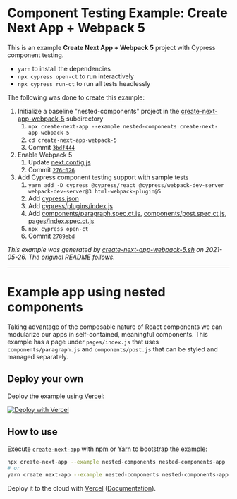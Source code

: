 # Component Testing Example: Create Next App + Webpack 5

This is an example **Create Next App + Webpack 5** project with Cypress component testing.

- `yarn` to install the dependencies
- `npx cypress open-ct` to run interactively
- `npx cypress run-ct` to run all tests headlessly

The following was done to create this example:

1. Initialize a baseline "nested-components" project in the [create-next-app-webpack-5](.) subdirectory
   1. `npx create-next-app --example nested-components create-next-app-webpack-5`
   2. `cd create-next-app-webpack-5`
   3. Commit [`3bdf444`](https://github.com/cypress-io/cypress-component-testing-examples/commit/3bdf444df49183c68e4ad19f8ad5d14b156394fe)
2. Enable Webpack 5
   1. Update [next.config.js](next.config.js)
   2. Commit [`276c026`](https://github.com/cypress-io/cypress-component-testing-examples/commit/276c02626ff30d08491e5823c0a251c8d2cd66e5)
3. Add Cypress component testing support with sample tests
   1. `yarn add -D cypress @cypress/react @cypress/webpack-dev-server webpack-dev-server@3 html-webpack-plugin@5`
   2. Add [cypress.json](cypress.json)
   3. Add [cypress/plugins/index.js](cypress/plugins/index.js)
   4. Add [components/paragraph.spec.ct.js](components/paragraph.spec.ct.js), [components/post.spec.ct.js](components/post.spec.ct.js), [pages/index.spec.ct.js](pages/index.spec.ct.js)
   5. `npx cypress open-ct`
   6. Commit [`2789ebd`](https://github.com/cypress-io/cypress-component-testing-examples/commit/2789ebd1d16ff74e3360fbc54496ee9585b168d3)

_This example was generated by [create-next-app-webpack-5.sh](https://github.com/cypress-io/cypress-component-testing-examples/blob/scripts/create-next-app-webpack-5.sh) on 2021-05-26. The original README follows._

---

# Example app using nested components

Taking advantage of the composable nature of React components we can modularize our apps in self-contained, meaningful components. This example has a page under `pages/index.js` that uses `components/paragraph.js` and `components/post.js` that can be styled and managed separately.

## Deploy your own

Deploy the example using [Vercel](https://vercel.com?utm_source=github&utm_medium=readme&utm_campaign=next-example):

[![Deploy with Vercel](https://vercel.com/button)](https://vercel.com/new/git/external?repository-url=https://github.com/vercel/next.js/tree/canary/examples/nested-components&project-name=nested-components&repository-name=nested-components)

## How to use

Execute [`create-next-app`](https://github.com/vercel/next.js/tree/canary/packages/create-next-app) with [npm](https://docs.npmjs.com/cli/init) or [Yarn](https://yarnpkg.com/lang/en/docs/cli/create/) to bootstrap the example:

```bash
npx create-next-app --example nested-components nested-components-app
# or
yarn create next-app --example nested-components nested-components-app
```

Deploy it to the cloud with [Vercel](https://vercel.com/new?utm_source=github&utm_medium=readme&utm_campaign=next-example) ([Documentation](https://nextjs.org/docs/deployment)).
